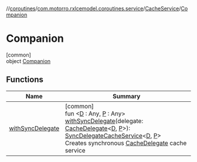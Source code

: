 //[coroutines](../../../../index.md)/[com.motorro.rxlcemodel.coroutines.service](../../index.md)/[CacheService](../index.md)/[Companion](index.md)

# Companion

[common]\
object [Companion](index.md)

## Functions

| Name | Summary |
|---|---|
| [withSyncDelegate](with-sync-delegate.md) | [common]<br>fun &lt;[D](with-sync-delegate.md) : Any, [P](with-sync-delegate.md) : Any&gt; [withSyncDelegate](with-sync-delegate.md)(delegate: [CacheDelegate](../../../../../cache/cache/com.motorro.rxlcemodel.cache/-cache-delegate/index.md)&lt;[D](with-sync-delegate.md), [P](with-sync-delegate.md)&gt;): [SyncDelegateCacheService](../../-sync-delegate-cache-service/index.md)&lt;[D](with-sync-delegate.md), [P](with-sync-delegate.md)&gt;<br>Creates synchronous [CacheDelegate](../../../../../cache/cache/com.motorro.rxlcemodel.cache/-cache-delegate/index.md) cache service |
